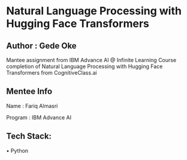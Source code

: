 # Natural Language Processing with Hugging Face Transformers

## Author : Gede Oke

Mantee assignment from IBM Advance AI @ Infinite Learning Course completion of Natural Language Processing with Hugging Face Transformers from CognitiveClass.ai

## Mentee Info

Name      : Fariq Almasri

Program   : IBM Advance AI

## Tech Stack:

•	Python
